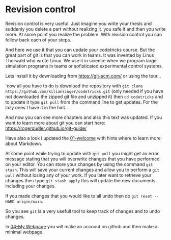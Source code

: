 # Revision control

Revision control is very useful. Just imagine you write your thesis and suddenly you delete a part without realizing it. you safe it and then you write more. At some point you realize the problem. With revision control you can follow back each of your steps.

And here we use it that you can update your codetricks course. But the great part of git is that you can work in teams. It was invented by Linus Thorwald who wrote Linux. We use it in science when we program large simulation programs in teams or sofisticated experimental control systems.

Lets install it by downloading from https://git-scm.com/ or using the tour...

`now all you have to do is download the repository with ``git clone https://github.com/kiliansinger/codetricks.git`` (only needed if you have not downloaded the zipped git file and unzipped it) then ``cd codetricks`` and to update it type ``git pull`` from the command line to get updates.
For the lazy ones I have it in the hint...

And now you can see more chapters and also this text was updated.
If you want to learn more about git you can start here: https://rogerdudler.github.io/git-guide/

Have also a look I updated the [01-welcome](./01-welcome.md) with hints where to learn more about Markdown.

At some point while trying to update with ``git pull`` you might get an error message stating that you will overwrite changes that you have performed on your editor.
You can store your changes by using the command ``git stash``. This will save your current changes and allow you to perform a ``git pull`` without losing any of your work.
If you later want to retrieve your changes then type ``git stash apply`` this will update the new documents including your changes.

If you made changes that you would like to all undo then do ``git reset --HARD origin/main``.

So you see ``git`` is a very usefull tool to keep track of changes and to undo changes.

In [04-My Webpage](./04-my_webpage) you will make an account on github and then make a minimal webpage. 



